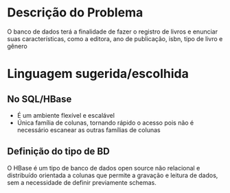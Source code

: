 
# Descrição do Problema

O banco de dados terá a finalidade de fazer o registro de livros e enunciar suas características, como a editora, ano de publicação, isbn, tipo de livro e gênero

# Linguagem sugerida/escolhida
## No SQL/HBase
- É um ambiente flexível e escalável
- Única família de colunas, tornando rápido o acesso pois não é necessário escanear as outras famílias de colunas

## Definição do tipo de BD
O HBase é um tipo de banco de dados open source não relacional e distribuído orientada a colunas que permite a gravação e leitura de dados, sem a necessidade de definir previamente schemas.